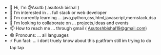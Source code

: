 - 👋 Hi, I’m @Asutb ( asutosh bishal )
- 👀 I’m interested in ... full stack or web developer
- 🌱 I’m currently learning ... java,python,css,html,javascript,mernstack,dsa
- 💞️ I’m looking to collaborate on ... projects,ideas and events
- 📫 How to reach me ...  through gmail ( Asutoshbishal19@gmail.com) 
- 😄 Pronouns: ... all languages
- ⚡ Fun fact: ... i dont truely know about this p;atfrom still im trying to do tap tap 

<!---
Asutb/Asutb is a ✨ special ✨ repository because its `README.md` (this file) appears on your GitHub profile.
You can click the Preview link to take a look at your changes.
--->
